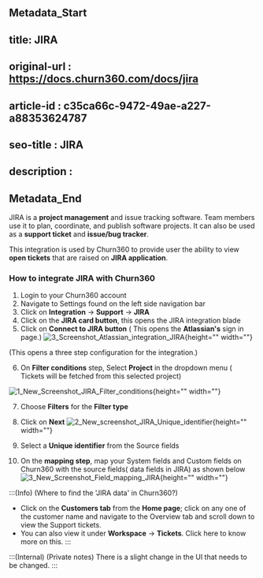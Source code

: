 ## Metadata_Start
## title: JIRA
## original-url : https://docs.churn360.com/docs/jira
## article-id : c35ca66c-9472-49ae-a227-a88353624787
## seo-title : JIRA
## description : 
## Metadata_End
JIRA is a **project management** and issue tracking software. Team members use it to plan, coordinate, and publish software projects. It can also be used as a **support ticket** and **issue/bug tracker**. 

This integration is used by Churn360 to provide user the ability to view **open tickets** that are raised on **JIRA application**. 

### How to integrate JIRA with Churn360
1. Login to your Churn360 account 
2. Navigate to Settings found on the left side navigation bar 
3. Click on **Integration** → **Support** → **JIRA**  
4. Click on the **JIRA card button**, this opens the JIRA integration blade 
5. Click on **Connect to JIRA button** ( This opens the **Atlassian's** sign in page.)
![3_Screenshot_Atlassian_integration_JIRA](https://cdn.document360.io/b618a27d-7a6e-4dfb-84d1-30d3ef656644/Images/Documentation/3_Screenshot_Atlassian_integration_JIRA.png){height="" width=""}    

(This opens a three step configuration for the integration.)

6. On **Filter conditions** step, Select **Project** in the dropdown menu ( Tickets will be fetched from this selected project)

![1_New_Screenshot_JIRA_Filter_conditions](https://cdn.document360.io/b618a27d-7a6e-4dfb-84d1-30d3ef656644/Images/Documentation/1_New_Screenshot_JIRA_Filter_conditions.png){height="" width=""}

7. Choose  **Filters** for the **Filter type**
8. Click on **Next** 
![2_New_screenshot_JIRA_Unique_identifier](https://cdn.document360.io/b618a27d-7a6e-4dfb-84d1-30d3ef656644/Images/Documentation/2_New_screenshot_JIRA_Unique_identifier.png){height="" width=""}

9. Select a **Unique identifier** from the Source fields
9. On the **mapping step**, map your System fields and Custom fields on Churn360 with the source fields( data fields in JIRA) as shown below
![3_New_Screenshot_Field_mapping_JIRA](https://cdn.document360.io/b618a27d-7a6e-4dfb-84d1-30d3ef656644/Images/Documentation/3_New_Screenshot_Field_mapping_JIRA.png){height="" width=""}


:::(Info) (Where to find the 'JIRA data' in Churn360?)
* Click on the **Customers tab** from the **Home page**; click on any one of the customer name and navigate to the Overview tab and scroll down to view the Support tickets.
* You can also view it under **Workspace** → **Tickets**. Click here to know more on this.
:::



:::(Internal) (Private notes)
There is a slight change in the UI that needs to be changed.
:::




